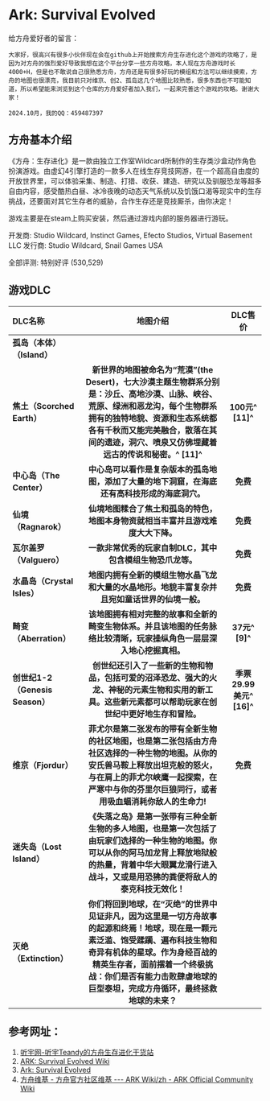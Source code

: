 # Ark: Survival Evolved

给方舟爱好者的留言：

    大家好，很高兴有很多小伙伴现在会在github上开始搜索方舟生存进化这个游戏的攻略了，是因为对方舟的强烈爱好导致我想在这个平台分享一些方舟攻略，本人现在方舟游戏时长4000+H，但是也不敢说自己很熟悉方舟，方舟还是有很多好玩的模组和方法可以继续摸索，方舟的地图也很漂亮，我目前只对维京、创2、孤岛这几个地图比较熟悉，很多东西也不可能知道，所以希望能来浏览到这个仓库的方舟爱好者加入我们，一起来完善这个游戏的攻略。谢谢大家！

    2024.10月，我的QQ：459487397

## 方舟基本介绍

《方舟：生存进化》是一款由独立工作室Wildcard所制作的生存类沙盒动作角色扮演游戏。由虚幻4引擎打造的一款多人在线生存竞技网游，在一个超高自由度的开放世界里，可以体验采集、制造、打猎、收获、建造、研究以及驯服恐龙等超多自由内容，感受酷热白昼、冰冷夜晚的动态天气系统以及饥饿口渴等现实中的生存挑战，还要面对其它生存者的威胁，合作生存还是竞技厮杀，由你决定！

游戏主要是在steam上购买安装，然后通过游戏内部的服务器进行游玩。

开发商:	Studio Wildcard, Instinct Games, Efecto Studios, Virtual Basement LLC
发行商:	Studio Wildcard, Snail Games USA

全部评测:	特别好评 (530,529)

## 游戏DLC

| **DLC名称**                     |                                                                                                                                   **地图介绍**                                                                                                                                   |       **DLC售价**       |
| :------------------------------------ | :------------------------------------------------------------------------------------------------------------------------------------------------------------------------------------------------------------------------------------------------------------------------------------: | :----------------------------: |
| **孤岛（本体）（Island）**      |                                                                                                                                                                                                                                                                                        |                                |
| **焦土（Scorched Earth）**      |         **新世界的地图被命名为“荒漠”(the Desert)，七大沙漠主题生物群系分别是：沙丘、高地沙漠、山脉、峡谷、荒原、绿洲和恶龙沟，每个生物群系拥有的独特地貌、资源和生态系统都各有千秋而又能完美融合，散落在其间的遗迹，洞穴、喷泉又仿佛埋藏着远古的传说和秘密。^ [11]^**         |     **100元^ [11]^**     |
| **中心岛（The Center）**        |                                                                                          **中心岛可以看作是复杂版本的孤岛地图，添加了大量的地下洞窟，在海底还有高科技形成的海底洞穴。**                                                                                          |         **免费**         |
| **仙境（Ragnarok）**            |                                                                                                 **仙境地图糅合了焦土和孤岛的特色，地图本身物资就相当丰富并且游戏难度大大下降。**                                                                                                 |         **免费**         |
| **瓦尔盖罗（Valguero）**        |                                                                                                            **一款非常优秀的玩家自制DLC，其中包含模组生物恐爪龙等。**                                                                                                            |         **免费**         |
| **水晶岛（Crystal Isles）**     |                                                                                          **地图内拥有全新的模组生物水晶飞龙和大量的水晶地形。地貌丰富复杂并且宛如童话世界的仙境一般。**                                                                                          |         **免费**         |
| **畸变（Aberration）**          |                                                                               **该地图拥有相对完整的故事和全新的畸变生物体系。并且该地图的任务脉络比较清晰，玩家操纵角色一层层深入地心挖掘真相。**                                                                               |      **37元^ [9]^**      |
| **创世纪1-2（Genesis Season）** |                                                             **创世纪还引入了一些新的生物和物品，包括可爱的沼泽恐龙、强大的火龙、神秘的元素生物和实用的新工具。这些新元素都可以帮助玩家在创世纪中更好地生存和冒险。**                                                             | **季票29.99美元^ [16]^** |
| **维京（Fjordur）**             |                         **菲尤尔是第二张发布的带有全新生物的社区地图，也是第二张包括由方舟社区选择的一种生物的地图。从你的安氏兽马鞍上释放出坦克般的怒火，与在肩上的菲尤尔峡鹰一起探索，在严寒中与你的芬里尔巨狼同行，或者用吸血蝠消耗你敌人的生命力!**                         |         **免费**         |
| **迷失岛（Lost Island）**       |                               **《失落之岛》是第一张带有三种全新生物的多人地图，也是第一次包括了由玩家们选择的一种生物的地图。你可以从你的阿马加龙背上释放地狱般的热量，背着中华大眼翼龙滑行进入战斗，又或是用恐狒的粪便将敌人的泰克科技无效化！**                               |                                |
| **灭绝（Extinction）**          | **你们将回到地球，在“灭绝”的世界中见证非凡，因为这里是一切方舟故事的起源和终焉！地球，现在是一颗元素泛滥、饱受蹂躏、遍布科技生物和奇异有机体的星球。作为身经百战的精英生存者，面前摆着一个终极挑战：你们是否有能力击败肆虐地球的巨型泰坦，完成方舟循环，最终拯救地球的未来？** |                                |



## 参考网址：

1. [听宇网-听宇Teandy的方舟生存进化干货站](https://www.teandy.com/)
2. [ARK: Survival Evolved Wiki](https://ark.fandom.com/wiki/ARK_Survival_Evolved_Wiki)
3. [Ark: Survival Evolved](https://playark.com/)
4. [方舟维基 - 方舟官方社区维基 --- ARK Wiki/zh - ARK Official Community Wiki](https://ark.wiki.gg/wiki/ARK_Wiki/zh)
